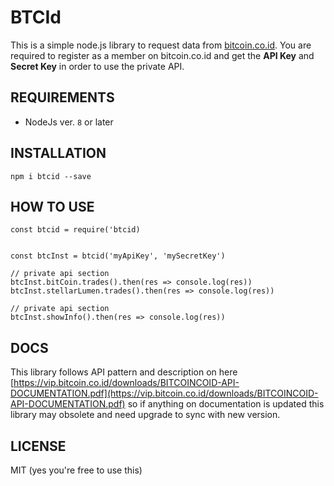 # BTCId

This is a simple node.js library to request data from [bitcoin.co.id](http://bitcoin.co.id). You are required to register as a member on bitcoin.co.id and get the **API Key** and **Secret Key** in order to use the private API.

## REQUIREMENTS

* NodeJs ver. `8` or later

## INSTALLATION

    npm i btcid --save

## HOW TO USE

    const btcid = require('btcid)


    const btcInst = btcid('myApiKey', 'mySecretKey')

    // private api section
    btcInst.bitCoin.trades().then(res => console.log(res))
    btcInst.stellarLumen.trades().then(res => console.log(res))

    // private api section
    btcInst.showInfo().then(res => console.log(res))

## DOCS

This library follows API pattern and description on here [https://vip.bitcoin.co.id/downloads/BITCOINCOID-API-DOCUMENTATION.pdf](https://vip.bitcoin.co.id/downloads/BITCOINCOID-API-DOCUMENTATION.pdf) so if anything on documentation is updated this library may obsolete and need upgrade to sync with new version.

## LICENSE

MIT (yes you're free to use this)
